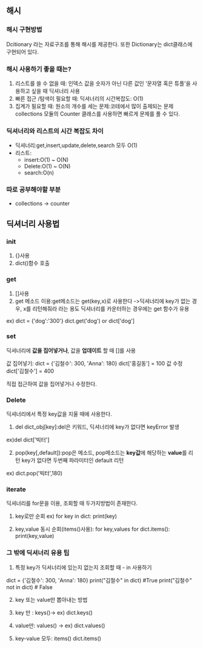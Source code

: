 ## 해시

### 해시 구현방법

Dcitionary 라는 자료구조를 통해 해시를 제공한다.
또한 Dictionary는 dict클래스에 구현되어 있다.

### 해시 사용하기 좋을 때는?

1. 리스트를 쓸 수 없을 때:
   인덱스 값을 숫자가 아닌 다른 값인 '문자열 혹은 튜플'을 사용하고 싶을 때 딕셔너리 사용
2. 빠른 접근 /탐색이 필요할 때:
   딕셔너리의 시간복잡도: O(1)
3. 집계가 필요할 때:
   원소의 개수를 세는 문제:코테에서 많이 출제되는 문제
   collections 모듈의 Counter 클래스를 사용하면 빠르게 문제를 풀 수 있다.

### 딕셔너리와 리스트의 시간 복잡도 차이

- 딕셔너리:get,insert,update,delete,search 모두 O(1)
- 리스트:
  - insert:O(1) ~ O(N)
  - Delete:O(1) ~ O(N)
  - search:O(n)

### 따로 공부해야할 부분

- collections -> counter

## 딕셔너리 사용법

### init

1. {}사용
2. dict()함수 호출

### get

1. []사용
2. get 메소드 이용:get메소드는 get(key,x)로 사용한다 ->딕셔너리에 key가 없는 경우, x를 리턴해줘라 라는 용도
   딕셔너리를 카운터하는 경우에는 get 함수가 유용

ex)
dict = {'dog':'300'}
dict.get('dog') or dict['dog']

### set

딕셔너리에 **값을 집어넣거나**, 값을 **업데이트** 할 때 []를 사용

값 집어넣기:
dict = {'김철수': 300, 'Anna': 180}
dict['홍길동'] = 100
값 수정
dict['김철수'] = 400

직접 접근하여 값을 집어넣거나 수정한다.

### Delete

딕셔너리에서 특정 key값을 지울 때에 사용한다.

1. del dict_obj[key]:del은 키워드, 딕셔너리에 key가 없다면 keyError 발생

ex)del dict['빅터']

2. pop(key[,default]):pop은 메소드,
   pop메소드는 **key값**에 해당하는 **value**를 리턴
   key가 없다면 두번째 파라미터인 default 리턴

ex) dict.pop('빅터',180)

### iterate

딕셔너리를 for문을 이용, 조회할 때 두가지방법이 존재한다.

1. key로만 순회
   ex) for key in dict:
   print(key)

2. key,value 동시 순회(items()사용):
   for key,values for dict.items():
   print(key,value)

### 그 밖에 딕셔너리 유용 팁

1. 특정 key가 딕셔너리에 있는지 없는지 조회할 때 - in 사용하기

dict = {'김철수': 300, 'Anna': 180}
print("김철수" in dict) #True
print("김철수" not in dict) # False

2. key 또는 value만 뽑아내는 방법

1. key 만 : keys()-> ex) dict.keys()
1. value만: values() -> ex) dict.values()
1. key-value 모두: items()
   dict.items()
